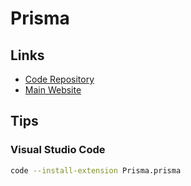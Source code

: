 # Prisma

<!--
https://github.com/m-abdelwahab/course-platform
-->

## Links

- [Code Repository](https://github.com/prisma/prisma)
- [Main Website](https://prisma.io/)

## Tips

### Visual Studio Code

```sh
code --install-extension Prisma.prisma
```
